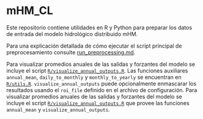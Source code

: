 # mHM_CL

Este repositorio contiene utilidades en R y Python para preparar los datos de entrada del modelo hidrológico distribuido mHM.

Para una explicación detallada de cómo ejecutar el script principal de preprocesamiento consulte [run_preprocessing.md](run_preprocessing.md).

Para visualizar promedios anuales de las salidas y forzantes del modelo se incluye el script [`R/visualize_annual_outputs.R`](R/visualize_annual_outputs.R).  Las funciones auxiliares `annual_mean`, `daily_to_monthly` y `monthly_to_yearly` se encuentran en [`R/utils.R`](R/utils.R). `visualize_annual_outputs` puede opcionalmente enmascarar los resultados usando el `roi_file` definido en el archivo de configuración.
Para visualizar promedios anuales de las salidas y forzantes del modelo se incluye el script [`R/visualize_annual_outputs.R`](R/visualize_annual_outputs.R) que provee las funciones `annual_mean` y `visualize_annual_outputs`.
